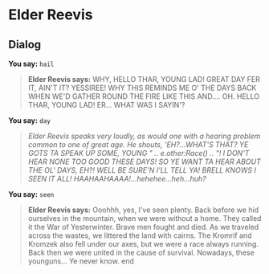# Elder Reevis
## Dialog

**You say:** `hail`



>**Elder Reevis says:** WHY, HELLO THAR, YOUNG LAD! GREAT DAY FER IT, AIN'T IT? YESSIREE! WHY THIS REMINDS ME O' THE DAYS BACK WHEN WE'D GATHER ROUND THE FIRE LIKE THIS AND.... OH. HELLO THAR, YOUNG LAD!  ER...  WHAT WAS I SAYIN'?

**You say:** `day`



>*Elder Reevis speaks very loudly, as would one with a hearing problem common to one of great age. He shouts, 'EH?...WHAT'S THAT? YE GOTS TA SPEAK UP SOME, YOUNG " .. e.other:Race() .. "! I DON'T HEAR NONE TOO GOOD THESE DAYS! SO YE WANT TA HEAR ABOUT THE OL' DAYS, EH?! WELL BE SURE'N I'LL TELL YA! BRELL KNOWS I SEEN IT ALL! HAAHAAHAAAA!...hehehee...heh...huh?*

**You say:** `seen`



>**Elder Reevis says:** Ooohhh, yes, I've seen plenty. Back before we hid ourselves in the mountain, when we were without a home. They called it the War of Yesterwinter. Brave men fought and died. As we traveled across the wastes, we littered the land with cairns. The Kromrif and Kromzek also fell under our axes, but we were a race always running. Back then we were united in the cause of survival. Nowadays, these younguns... Ye never know.
end
